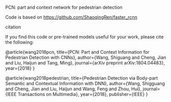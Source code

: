 PCN: part and context network for pedestrian detection

Code is based on https://github.com/ShaoqingRen/faster_rcnn

citation

If you find this code or pre-trained models useful for your work, please cite the following:

@article{wang2018pcn,
  title={PCN: Part and Context Information for Pedestrian Detection with CNNs},
  author={Wang, Shiguang and Cheng, Jian and Liu, Haijun and Tang, Ming},
  journal={arXiv preprint arXiv:1804.04483},
  year={2018}
}

@article{wang2018pedestrian,
  title={Pedestrian Detection via Body-part Semantic and Contextual Information with DNN},
  author={Wang, Shigguang and Cheng, Jian and Liu, Haijun and Wang, Feng and Zhou, Hui},
  journal={IEEE Transactions on Multimedia},
  year={2018},
  publisher={IEEE}
}
